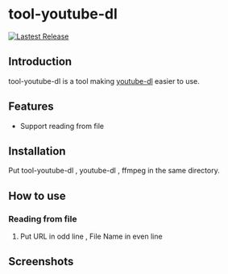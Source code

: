 # tool-youtube-dl
[![Lastest Release](https://img.shields.io/github/releases/stardusstt/tool-youtube-dl.svg?style=flat)](https://github.com/Stardusstt/tool-youtube-dl/releases)

## Introduction
tool-youtube-dl is a tool making [youtube-dl](https://github.com/ytdl-org/youtube-dl) easier to use. 

## Features
* Support reading from file 



## Installation
Put tool-youtube-dl , youtube-dl , ffmpeg in the same directory.


## How to use

### Reading from file 
  1. Put URL in odd line , File Name in even line 


## Screenshots

